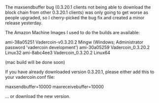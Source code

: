 The maxsendbuffer bug (0.3.20.1 clients not being able to download the block chain from other 0.3.20.1 clients) was only going to get
worse as people upgraded, so I cherry-picked the bug fix and created a minor release yesterday.

The Amazon Machine Images I used to do the builds are available:

  ami-38a05251   Vadercoin-v0.3.20.2 Mingw    (Windows; Administrator password 'vadercoin development')
  ami-30a05259   Vadercoin_0.3.20.2 Linux32
  ami-8abc4ee3   Vadercoin_0.3.20.2 Linux64

(mac build will be done soon)

If you have already downloaded version 0.3.20.1, please either add this to your vadercoin.conf file:

  maxsendbuffer=10000
  maxreceivebuffer=10000

... or download the new version.
